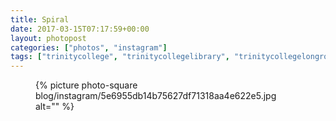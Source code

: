 ```yaml
---
title: Spiral
date: 2017-03-15T07:17:59+00:00
layout: photopost
categories: ["photos", "instagram"]
tags: ["trinitycollege", "trinitycollegelibrary", "trinitycollegelongroom", "dublin", "ireland", "books", "library", "staircase", "velvia"]
---
```


<figure class="photo photo--square">
  {% picture photo-square blog/instagram/5e6955db14b75627df71318aa4e622e5.jpg alt="" %}
</figure>


